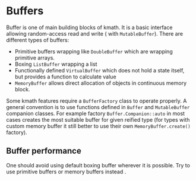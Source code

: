 # Buffers

Buffer is one of main building blocks of kmath. It is a basic interface allowing random-access read and write (
with `MutableBuffer`). There are different types of buffers:

* Primitive buffers wrapping like `DoubleBuffer` which are wrapping primitive arrays.
* Boxing `ListBuffer` wrapping a list
* Functionally defined `VirtualBuffer` which does not hold a state itself, but provides a function to calculate value
* `MemoryBuffer` allows direct allocation of objects in continuous memory block.

Some kmath features require a `BufferFactory` class to operate properly. A general convention is to use functions
defined in
`Buffer` and `MutableBuffer` companion classes. For example factory `Buffer.Companion::auto` in most cases creates the
most suitable buffer for given reified type (for types with custom memory buffer it still better to use their
own `MemoryBuffer.create()` factory).

## Buffer performance

One should avoid using default boxing buffer wherever it is possible. Try to use primitive buffers or memory buffers
instead  .
